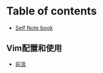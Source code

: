 # Table of contents

* [Self Note book](README.md)

## Vim配置和使用

* [前言](vim-pei-zhi-he-shi-yong/qian-yan.md)
